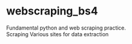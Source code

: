 # webscraping_bs4
Fundamental python and web scraping practice.<br>
Scraping Various sites for data extraction
